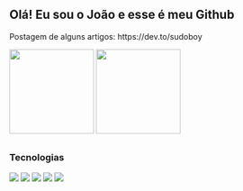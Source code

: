 <div>
<h2>Olá! Eu sou o João e esse é meu Github</h2>
 <p>Postagem de alguns artigos: https://dev.to/sudoboy</p>
</div>

<div>
<img height="150em" src="https://github-readme-stats.vercel.app/api?username=JoaoPedroRMatias&show_icons=true&theme=dark&hide=css"/>
<img height="150em" src="https://github-readme-stats.vercel.app/api/top-langs/?username=JoaoPedroRMatias&layout=compact&theme=dark&https://github.com/anuraghazra/github-readme-stats&hide=css"/>
</div>
  
 ##
  
<div>
<h3>Tecnologias</h3>
<div>
<img src="https://img.shields.io/badge/Linux-FCC624?style=for-the-badge&logo=linux&logoColor=black">
<img src="https://img.shields.io/badge/Django-092E20?style=for-the-badge&logo=django&logoColor=white">
<img src="https://img.shields.io/badge/Python-3776AB?style=for-the-badge&logo=python&logoColor=white">
<img src="https://img.shields.io/badge/PostgreSQL-316192?style=for-the-badge&logo=postgresql&logoColor=white">
<img src="https://img.shields.io/badge/docker-%230db7ed.svg?style=for-the-badge&logo=docker&logoColor=white">
</div>

##
